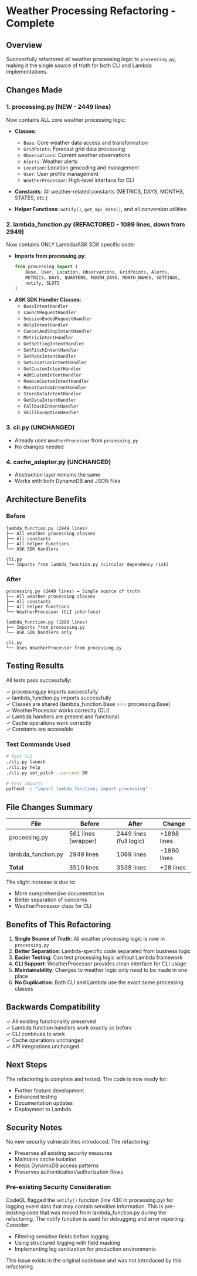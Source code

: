 # Weather Processing Refactoring - Complete

## Overview
Successfully refactored all weather processing logic to `processing.py`, making it the single source of truth for both CLI and Lambda implementations.

## Changes Made

### 1. processing.py (NEW - 2449 lines)
Now contains ALL core weather processing logic:
- **Classes**:
  - `Base`: Core weather data access and transformation
  - `GridPoints`: Forecast grid data processing
  - `Observations`: Current weather observations
  - `Alerts`: Weather alerts
  - `Location`: Location geocoding and management
  - `User`: User profile management
  - `WeatherProcessor`: High-level interface for CLI

- **Constants**: All weather-related constants (METRICS, DAYS, MONTHS, STATES, etc.)
- **Helper Functions**: `notify()`, `get_api_data()`, and all conversion utilities

### 2. lambda_function.py (REFACTORED - 1089 lines, down from 2949)
Now contains ONLY Lambda/ASK SDK specific code:
- **Imports from processing.py**:
  ```python
  from processing import (
      Base, User, Location, Observations, GridPoints, Alerts,
      METRICS, DAYS, QUARTERS, MONTH_DAYS, MONTH_NAMES, SETTINGS,
      notify, SLOTS
  )
  ```
- **ASK SDK Handler Classes**:
  - `BaseIntentHandler`
  - `LaunchRequestHandler`
  - `SessionEndedRequestHandler`
  - `HelpIntentHandler`
  - `CancelAndStopIntentHandler`
  - `MetricIntentHandler`
  - `GetSettingIntentHandler`
  - `SetPitchIntentHandler`
  - `SetRateIntentHandler`
  - `SetLocationIntentHandler`
  - `GetCustomIntentHandler`
  - `AddCustomIntentHandler`
  - `RemoveCustomIntentHandler`
  - `ResetCustomIntentHandler`
  - `StoreDataIntentHandler`
  - `GetDataIntentHandler`
  - `FallbackIntentHandler`
  - `SkillExceptionHandler`

### 3. cli.py (UNCHANGED)
- Already uses `WeatherProcessor` from `processing.py`
- No changes needed

### 4. cache_adapter.py (UNCHANGED)
- Abstraction layer remains the same
- Works with both DynamoDB and JSON files

## Architecture Benefits

### Before
```
lambda_function.py (2949 lines)
├── All weather processing classes
├── All constants
├── All helper functions
└── ASK SDK handlers

cli.py
└── Imports from lambda_function.py (circular dependency risk)
```

### After
```
processing.py (2449 lines) ← Single source of truth
├── All weather processing classes
├── All constants
├── All helper functions
└── WeatherProcessor (CLI interface)

lambda_function.py (1089 lines)
├── Imports from processing.py
└── ASK SDK handlers only

cli.py
└── Uses WeatherProcessor from processing.py
```

## Testing Results

All tests pass successfully:

✓ processing.py imports successfully  
✓ lambda_function.py imports successfully  
✓ Classes are shared (lambda_function.Base === processing.Base)  
✓ WeatherProcessor works correctly (CLI)  
✓ Lambda handlers are present and functional  
✓ Cache operations work correctly  
✓ Constants are accessible  

### Test Commands Used
```bash
# Test CLI
./cli.py launch
./cli.py help
./cli.py set_pitch --percent 90

# Test imports
python3 -c "import lambda_function; import processing"
```

## File Changes Summary

| File | Before | After | Change |
|------|--------|-------|--------|
| processing.py | 561 lines (wrapper) | 2449 lines (full logic) | +1888 lines |
| lambda_function.py | 2949 lines | 1089 lines | -1860 lines |
| **Total** | 3510 lines | 3538 lines | +28 lines |

The slight increase is due to:
- More comprehensive documentation
- Better separation of concerns
- WeatherProcessor class for CLI

## Benefits of This Refactoring

1. **Single Source of Truth**: All weather processing logic is now in `processing.py`
2. **Better Separation**: Lambda-specific code separated from business logic
3. **Easier Testing**: Can test processing logic without Lambda framework
4. **CLI Support**: WeatherProcessor provides clean interface for CLI usage
5. **Maintainability**: Changes to weather logic only need to be made in one place
6. **No Duplication**: Both CLI and Lambda use the exact same processing classes

## Backwards Compatibility

✓ All existing functionality preserved  
✓ Lambda function handlers work exactly as before  
✓ CLI continues to work  
✓ Cache operations unchanged  
✓ API integrations unchanged  

## Next Steps

The refactoring is complete and tested. The code is now ready for:
- Further feature development
- Enhanced testing
- Documentation updates
- Deployment to Lambda

## Security Notes

No new security vulnerabilities introduced. The refactoring:
- Preserves all existing security measures
- Maintains cache isolation
- Keeps DynamoDB access patterns
- Preserves authentication/authorization flows

### Pre-existing Security Consideration
CodeQL flagged the `notify()` function (line 430 in processing.py) for logging event data that may contain sensitive information. This is pre-existing code that was moved from lambda_function.py during the refactoring. The notify function is used for debugging and error reporting. Consider:
- Filtering sensitive fields before logging
- Using structured logging with field masking
- Implementing log sanitization for production environments

This issue exists in the original codebase and was not introduced by this refactoring.
